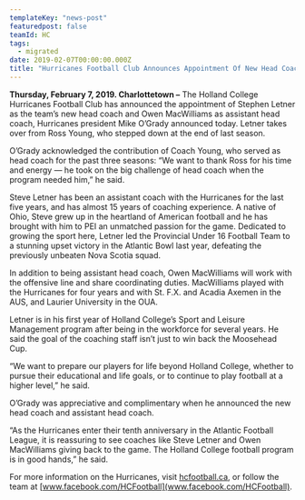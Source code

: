```yaml
---
templateKey: "news-post"
featuredpost: false
teamId: HC
tags:
  - migrated
date: 2019-02-07T00:00:00.000Z
title: "Hurricanes Football Club Announces Appointment Of New Head Coach"
---
```


**Thursday, February 7, 2019. Charlottetown –** The Holland College Hurricanes Football Club has announced the appointment of Stephen Letner as the team’s new head coach and Owen MacWilliams as assistant head coach, Hurricanes president Mike O’Grady announced today. Letner takes over from Ross Young, who stepped down at the end of last season.

O’Grady acknowledged the contribution of Coach Young, who served as head coach for the past three seasons: “We want to thank Ross for his time and energy — he took on the big challenge of head coach when the program needed him,” he said.

Steve Letner has been an assistant coach with the Hurricanes for the last five years, and has almost 15 years of coaching experience. A native of Ohio, Steve grew up in the heartland of American football and he has brought with him to PEI an unmatched passion for the game. Dedicated to growing the sport here, Letner led the Provincial Under 16 Football Team to a stunning upset victory in the Atlantic Bowl last year, defeating the previously unbeaten Nova Scotia squad.

In addition to being assistant head coach, Owen MacWilliams will work with the offensive line and share coordinating duties. MacWilliams played with the Hurricanes for four years and with St. F.X. and Acadia Axemen in the AUS, and Laurier University in the OUA.

Letner is in his first year of Holland College’s Sport and Leisure Management program after being in the workforce for several years. He said the goal of the coaching staff isn’t just to win back the Moosehead Cup.

“We want to prepare our players for life beyond Holland College, whether to pursue their educational and life goals, or to continue to play football at a higher level,” he said.

O’Grady was appreciative and complimentary when he announced the new head coach and assistant head coach.

“As the Hurricanes enter their tenth anniversary in the Atlantic Football League, it is reassuring to see coaches like Steve Letner and Owen MacWilliams giving back to the game. The Holland College football program is in good hands,” he said.

For more information on the Hurricanes, visit [hcfootball.ca](hcfootball.ca), or follow the team at [www.facebook.com/HCFootball](www.facebook.com/HCFootball).
